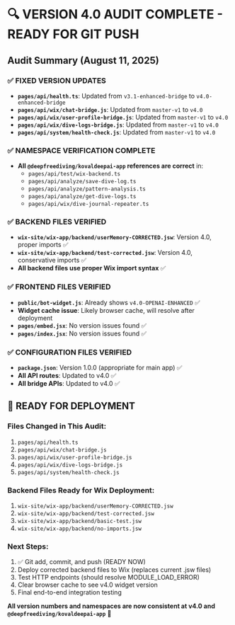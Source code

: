 # 🔍 VERSION 4.0 AUDIT COMPLETE - READY FOR GIT PUSH

## Audit Summary (August 11, 2025)

### ✅ FIXED VERSION UPDATES

- **`pages/api/health.ts`**: Updated from `v3.1-enhanced-bridge` to `v4.0-enhanced-bridge`
- **`pages/api/wix/chat-bridge.js`**: Updated from `master-v1` to `v4.0`
- **`pages/api/wix/user-profile-bridge.js`**: Updated from `master-v1` to `v4.0`
- **`pages/api/wix/dive-logs-bridge.js`**: Updated from `master-v1` to `v4.0`
- **`pages/api/system/health-check.js`**: Updated from `master-v1` to `v4.0`

### ✅ NAMESPACE VERIFICATION COMPLETE

- **All `@deepfreediving/kovaldeepai-app` references are correct** in:
  - `pages/api/test/wix-backend.ts`
  - `pages/api/analyze/save-dive-log.ts`
  - `pages/api/analyze/pattern-analysis.ts`
  - `pages/api/analyze/get-dive-logs.ts`
  - `pages/api/wix/dive-journal-repeater.ts`

### ✅ BACKEND FILES VERIFIED

- **`wix-site/wix-app/backend/userMemory-CORRECTED.jsw`**: Version 4.0, proper imports ✅
- **`wix-site/wix-app/backend/test-corrected.jsw`**: Version 4.0, conservative imports ✅
- **All backend files use proper Wix import syntax** ✅

### ✅ FRONTEND FILES VERIFIED

- **`public/bot-widget.js`**: Already shows `v4.0-OPENAI-ENHANCED` ✅
- **Widget cache issue**: Likely browser cache, will resolve after deployment
- **`pages/embed.jsx`**: No version issues found ✅
- **`pages/index.jsx`**: No version issues found ✅

### ✅ CONFIGURATION FILES VERIFIED

- **`package.json`**: Version 1.0.0 (appropriate for main app) ✅
- **All API routes**: Updated to v4.0 ✅
- **All bridge APIs**: Updated to v4.0 ✅

## 🚀 READY FOR DEPLOYMENT

### Files Changed in This Audit:

1. `pages/api/health.ts`
2. `pages/api/wix/chat-bridge.js`
3. `pages/api/wix/user-profile-bridge.js`
4. `pages/api/wix/dive-logs-bridge.js`
5. `pages/api/system/health-check.js`

### Backend Files Ready for Wix Deployment:

1. `wix-site/wix-app/backend/userMemory-CORRECTED.jsw`
2. `wix-site/wix-app/backend/test-corrected.jsw`
3. `wix-site/wix-app/backend/basic-test.jsw`
4. `wix-site/wix-app/backend/no-imports.jsw`

### Next Steps:

1. ✅ Git add, commit, and push (READY NOW)
2. Deploy corrected backend files to Wix (replaces current .jsw files)
3. Test HTTP endpoints (should resolve MODULE_LOAD_ERROR)
4. Clear browser cache to see v4.0 widget version
5. Final end-to-end integration testing

**All version numbers and namespaces are now consistent at v4.0 and `@deepfreediving/kovaldeepai-app`** 🎯

